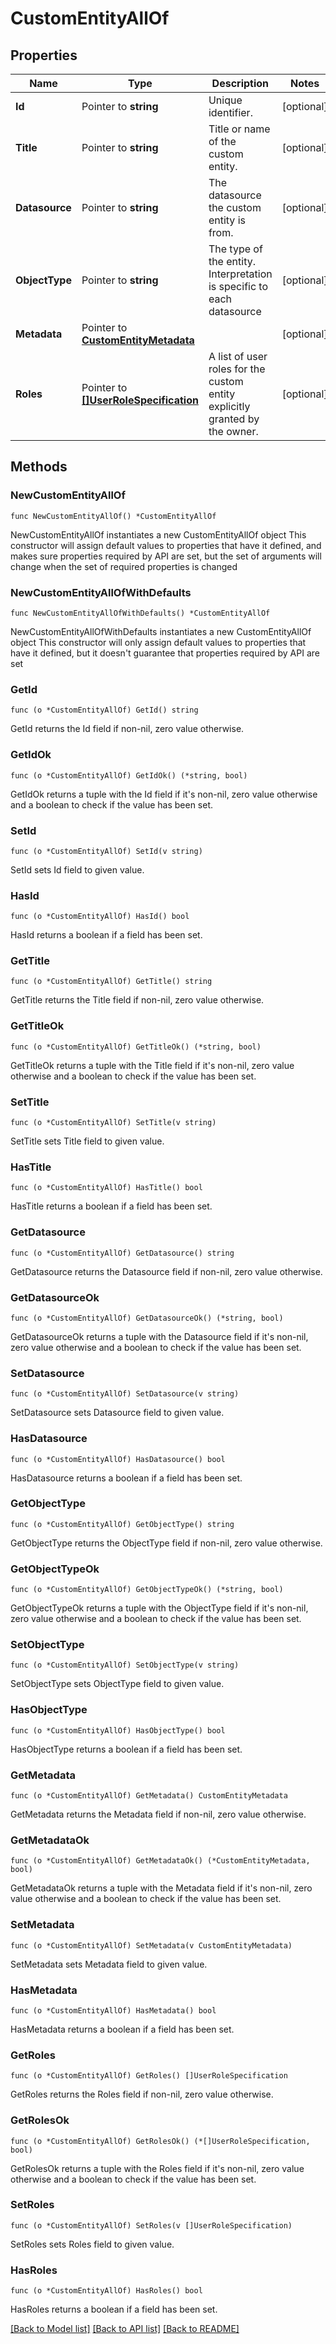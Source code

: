 # CustomEntityAllOf

## Properties

Name | Type | Description | Notes
------------ | ------------- | ------------- | -------------
**Id** | Pointer to **string** | Unique identifier. | [optional] 
**Title** | Pointer to **string** | Title or name of the custom entity. | [optional] 
**Datasource** | Pointer to **string** | The datasource the custom entity is from. | [optional] 
**ObjectType** | Pointer to **string** | The type of the entity. Interpretation is specific to each datasource | [optional] 
**Metadata** | Pointer to [**CustomEntityMetadata**](CustomEntityMetadata.md) |  | [optional] 
**Roles** | Pointer to [**[]UserRoleSpecification**](UserRoleSpecification.md) | A list of user roles for the custom entity explicitly granted by the owner. | [optional] 

## Methods

### NewCustomEntityAllOf

`func NewCustomEntityAllOf() *CustomEntityAllOf`

NewCustomEntityAllOf instantiates a new CustomEntityAllOf object
This constructor will assign default values to properties that have it defined,
and makes sure properties required by API are set, but the set of arguments
will change when the set of required properties is changed

### NewCustomEntityAllOfWithDefaults

`func NewCustomEntityAllOfWithDefaults() *CustomEntityAllOf`

NewCustomEntityAllOfWithDefaults instantiates a new CustomEntityAllOf object
This constructor will only assign default values to properties that have it defined,
but it doesn't guarantee that properties required by API are set

### GetId

`func (o *CustomEntityAllOf) GetId() string`

GetId returns the Id field if non-nil, zero value otherwise.

### GetIdOk

`func (o *CustomEntityAllOf) GetIdOk() (*string, bool)`

GetIdOk returns a tuple with the Id field if it's non-nil, zero value otherwise
and a boolean to check if the value has been set.

### SetId

`func (o *CustomEntityAllOf) SetId(v string)`

SetId sets Id field to given value.

### HasId

`func (o *CustomEntityAllOf) HasId() bool`

HasId returns a boolean if a field has been set.

### GetTitle

`func (o *CustomEntityAllOf) GetTitle() string`

GetTitle returns the Title field if non-nil, zero value otherwise.

### GetTitleOk

`func (o *CustomEntityAllOf) GetTitleOk() (*string, bool)`

GetTitleOk returns a tuple with the Title field if it's non-nil, zero value otherwise
and a boolean to check if the value has been set.

### SetTitle

`func (o *CustomEntityAllOf) SetTitle(v string)`

SetTitle sets Title field to given value.

### HasTitle

`func (o *CustomEntityAllOf) HasTitle() bool`

HasTitle returns a boolean if a field has been set.

### GetDatasource

`func (o *CustomEntityAllOf) GetDatasource() string`

GetDatasource returns the Datasource field if non-nil, zero value otherwise.

### GetDatasourceOk

`func (o *CustomEntityAllOf) GetDatasourceOk() (*string, bool)`

GetDatasourceOk returns a tuple with the Datasource field if it's non-nil, zero value otherwise
and a boolean to check if the value has been set.

### SetDatasource

`func (o *CustomEntityAllOf) SetDatasource(v string)`

SetDatasource sets Datasource field to given value.

### HasDatasource

`func (o *CustomEntityAllOf) HasDatasource() bool`

HasDatasource returns a boolean if a field has been set.

### GetObjectType

`func (o *CustomEntityAllOf) GetObjectType() string`

GetObjectType returns the ObjectType field if non-nil, zero value otherwise.

### GetObjectTypeOk

`func (o *CustomEntityAllOf) GetObjectTypeOk() (*string, bool)`

GetObjectTypeOk returns a tuple with the ObjectType field if it's non-nil, zero value otherwise
and a boolean to check if the value has been set.

### SetObjectType

`func (o *CustomEntityAllOf) SetObjectType(v string)`

SetObjectType sets ObjectType field to given value.

### HasObjectType

`func (o *CustomEntityAllOf) HasObjectType() bool`

HasObjectType returns a boolean if a field has been set.

### GetMetadata

`func (o *CustomEntityAllOf) GetMetadata() CustomEntityMetadata`

GetMetadata returns the Metadata field if non-nil, zero value otherwise.

### GetMetadataOk

`func (o *CustomEntityAllOf) GetMetadataOk() (*CustomEntityMetadata, bool)`

GetMetadataOk returns a tuple with the Metadata field if it's non-nil, zero value otherwise
and a boolean to check if the value has been set.

### SetMetadata

`func (o *CustomEntityAllOf) SetMetadata(v CustomEntityMetadata)`

SetMetadata sets Metadata field to given value.

### HasMetadata

`func (o *CustomEntityAllOf) HasMetadata() bool`

HasMetadata returns a boolean if a field has been set.

### GetRoles

`func (o *CustomEntityAllOf) GetRoles() []UserRoleSpecification`

GetRoles returns the Roles field if non-nil, zero value otherwise.

### GetRolesOk

`func (o *CustomEntityAllOf) GetRolesOk() (*[]UserRoleSpecification, bool)`

GetRolesOk returns a tuple with the Roles field if it's non-nil, zero value otherwise
and a boolean to check if the value has been set.

### SetRoles

`func (o *CustomEntityAllOf) SetRoles(v []UserRoleSpecification)`

SetRoles sets Roles field to given value.

### HasRoles

`func (o *CustomEntityAllOf) HasRoles() bool`

HasRoles returns a boolean if a field has been set.


[[Back to Model list]](../README.md#documentation-for-models) [[Back to API list]](../README.md#documentation-for-api-endpoints) [[Back to README]](../README.md)


